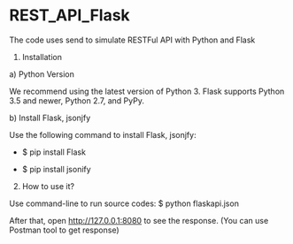 # REST_API_Flask
The code uses send to simulate RESTFul API with Python and Flask

1. Installation

a) Python Version

We recommend using the latest version of Python 3. Flask supports Python 3.5 and newer, Python 2.7, and PyPy.

b) Install Flask, jsonjfy

Use the following command to install Flask, jsonjfy:

+ $ pip install Flask

+ $ pip install jsonify

2. How to use it?

Use command-line to run source codes: $ python flaskapi.json 

After that, open http://127.0.0.1:8080 to see the response.
(You can use Postman tool to get response)







